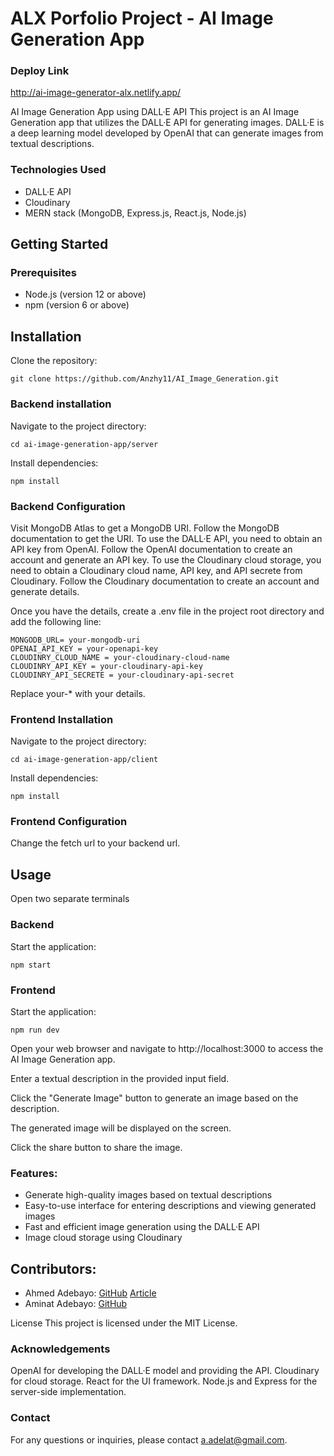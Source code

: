 # ALX Porfolio Project - AI Image Generation App

### Deploy Link

http://ai-image-generator-alx.netlify.app/

AI Image Generation App using DALL·E API
This project is an AI Image Generation app that utilizes the DALL·E API for generating images. DALL·E is a deep learning model developed by OpenAI that can generate images from textual descriptions.

### Technologies Used

- DALL·E API
- Cloudinary
- MERN stack (MongoDB, Express.js, React.js, Node.js)

## Getting Started

### Prerequisites

- Node.js (version 12 or above)
- npm (version 6 or above)

## Installation

Clone the repository:

```
git clone https://github.com/Anzhy11/AI_Image_Generation.git
```

### Backend installation

Navigate to the project directory:

```
cd ai-image-generation-app/server
```

Install dependencies:

```
npm install
```

### Backend Configuration

Visit MongoDB Atlas to get a MongoDB URI. Follow the MongoDB documentation to get the URI.
To use the DALL·E API, you need to obtain an API key from OpenAI. Follow the OpenAI documentation to create an account and generate an API key.
To use the Cloudinary cloud storage, you need to obtain a Cloudinary cloud name, API key, and API secrete from Cloudinary. Follow the Cloudinary documentation to create an account and generate details.

Once you have the details, create a .env file in the project root directory and add the following line:

```
MONGODB_URL= your-mongodb-uri
OPENAI_API_KEY = your-openapi-key
CLOUDINRY_CLOUD_NAME = your-cloudinary-cloud-name
CLOUDINRY_API_KEY = your-cloudinary-api-key
CLOUDINRY_API_SECRETE = your-cloudinary-api-secret
```

Replace your-\* with your details.

### Frontend Installation

Navigate to the project directory:

```
cd ai-image-generation-app/client
```

Install dependencies:

```
npm install
```

### Frontend Configuration

Change the fetch url to your backend url.

## Usage

Open two separate terminals

### Backend

Start the application:

```
npm start
```

### Frontend

Start the application:

```
npm run dev
```

Open your web browser and navigate to http://localhost:3000 to access the AI Image Generation app.

Enter a textual description in the provided input field.

Click the "Generate Image" button to generate an image based on the description.

The generated image will be displayed on the screen.

Click the share button to share the image.

### Features:

- Generate high-quality images based on textual descriptions
- Easy-to-use interface for entering descriptions and viewing generated images
- Fast and efficient image generation using the DALL·E API
- Image cloud storage using Cloudinary

## Contributors:

- Ahmed Adebayo: [GitHub](https://github.com/anzhy11) [Article](https://www.linkedin.com/pulse/building-ai-image-generator-using-mern-stack-dalle-api-ahmed-adebayo)
- Aminat Adebayo: [GitHub](https://github.com/aminat27)

License
This project is licensed under the MIT License.

### Acknowledgements

OpenAI for developing the DALL·E model and providing the API.
Cloudinary for cloud storage.
React for the UI framework.
Node.js and Express for the server-side implementation.

### Contact

For any questions or inquiries, please contact a.adelat@gmail.com.
